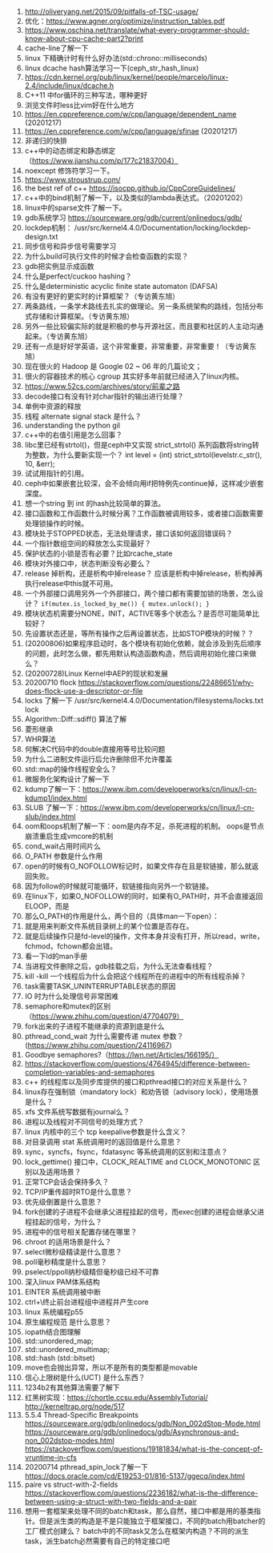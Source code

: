 1. http://oliveryang.net/2015/09/pitfalls-of-TSC-usage/
1. 优化：https://www.agner.org/optimize/instruction_tables.pdf
1. https://www.oschina.net/translate/what-every-programmer-should-know-about-cpu-cache-part2?print
1. cache-line了解一下
1. linux 下精确计时有什么好办法(std::chrono::milliseconds)
1. linux dcache hash算法学习一下(ceph_str_hash_linux)
1. https://cdn.kernel.org/pub/linux/kernel/people/marcelo/linux-2.4/include/linux/dcache.h
1. C++11 中for循环的三种写法，哪种更好
1. 浏览文件时less比vim好在什么地方
1. https://en.cppreference.com/w/cpp/language/dependent_name (20201217)
1. https://en.cppreference.com/w/cpp/language/sfinae (20201217)
1. 非递归的快排
1. c++中的动态绑定和静态绑定（https://www.jianshu.com/p/177c21837004）
1. noexcept 修饰符学习一下。
1. https://www.stroustrup.com/
1. the best ref of c++ https://isocpp.github.io/CppCoreGuidelines/
1. c++中的bind机制了解一下，以及类似的lambda表达式。（20201202）
1. linux中的sparse文件了解一下。
1. gdb系统学习 https://sourceware.org/gdb/current/onlinedocs/gdb/
1. lockdep机制： /usr/src/kernel4.4.0/Documentation/locking/lockdep-design.txt
1. 同步信号和异步信号需要学习
1. 为什么build可执行文件的时候才会检查函数的实现？
1. gdb把实例显示成函数
1. 什么是perfect/cuckoo hashing？
1. 什么是deterministic acyclic finite state automaton (DAFSA)
1. 有没有更好的更实时的计算框架？（专访黄东旭）
1. 两条路线，一条学术路线去扎实的做理论。另一条系统架构的路线，包括分布式存储和计算框架。（专访黄东旭）
1. 另外一些比较偏实际的就是积极的参与开源社区，而且要和社区的人主动沟通起来。（专访黄东旭）
1. 还有一点是好好学英语，这个非常重要，非常重要，非常重要！（专访黄东旭）
1. 现在很火的 Hadoop 是 Google 02 ~ 06 年的几篇论文；
1. 很火的容器技术的核心 cgroup 其实好多年前就已经进入了linux内核。
1. https://www.52cs.com/archives/story/前辈之路
1. decode接口有没有针对char指针的输出进行处理？
1. 单例中资源的释放
1. 线程 alternate signal stack 是什么？
1. understanding the python gil
1. c++中的右值引用是怎么回事？
1. libc里已经有strtol()，但是ceph中又实现 strict_strtol() 系列函数将string转为整数，为什么要新实现一个？
  int level = (int) strict_strtol(levelstr.c_str(), 10, &err);
1. 试试用指针的引用。
1. ceph中如果嵌套比较深，会不会倾向用if把特例先continue掉，这样减少嵌套深度。
1. 想一个string 到 int 的hash比较简单的算法。
1. 接口函数和工作函数什么时候分离？工作函数被调用较多，或者接口函数需要处理锁操作的时候。
1. 模块处于STOPPED状态，无法处理请求，接口该如何返回错误码？
1. 一个指针数组空间的释放怎么实现最好？
1. 保护状态的小锁是否有必要？比如rcache_state
1. 模块对外接口中，状态判断没有必要么？
1. release 掉析构，还是析构中掉release？ 应该是析构中掉release，析构掉再执行release中this就不可用。
1. 一个外部接口调用另外一个外部接口，两个接口都有需要加锁的场景，怎么设计？ `if(mutex.is_locked_by_me()) { mutex.unlock(); } `
1. 模块状态机需要分NONE，INIT，ACTIVE等多个状态么？是否尽可能简单比较好？
1. 先设置状态还是，等所有操作之后再设置状态，比如STOP模块的时候？？
1. (20200806)如果程序启动时，各个模块有初始化依赖，就会涉及到先后顺序的问题，此时怎么做，都先用默认构造函数构造，然后调用初始化接口来做么？
1. (20200728)Linux Kernel中AEP的现状和发展
1. 20200710 flock https://stackoverflow.com/questions/22486651/why-does-flock-use-a-descriptor-or-file
1. locks 了解一下 /usr/src/kernel4.4.0/Documentation/filesystems/locks.txt lock
1. Algorithm::Diff::sdiff() 算法了解
1. 菱形继承
1. WHR算法
1. 何解决C代码中的double直接用等号比较问题
1. 为什么二进制文件运行后允许删除但不允许覆盖
1. std::map的操作线程安全么？
1. 微服务化架构设计了解一下
1. kdump了解一下：https://www.ibm.com/developerworks/cn/linux/l-cn-kdump1/index.html
1. SLUB 了解一下：https://www.ibm.com/developerworks/cn/linux/l-cn-slub/index.html
1. oom和oops机制了解一下：oom是内存不足，杀死进程的机制。 oops是节点崩溃重启生成vmcore的机制
1. cond_wait占用时间片么
1. O_PATH 参数是什么作用
1. open的时候有O_NOFOLLOW标记时，如果文件存在且是软链接，那么就返回失败。
1. 因为follow的时候就可能循环，软链接指向另外一个软链接。
1. 在linux下，如果O_NOFOLLOW的同时，如果有O_PATH时，并不会直接返回ELOOP，而是
1. 那么O_PATH的作用是什么，两个目的（具体man一下open）：
1. 就是用来判断文件系统目录树上的某个位置是否存在。
1. 就是后续操作只是fd-level的操作，文件本身并没有打开，所以read，write，fchmod，fchown都会出错。
1. 看一下ld的man手册
1. 当进程文件删除之后，gdb挂载之后，为什么无法查看线程？
1. kill -kill 一个线程后为什么会把这个线程所在的进程中的所有线程杀掉？
1. task需要TASK_UNINTERRUPTABLE状态的原因
1. IO 时为什么处理信号非常困难
1. semaphore和mutex的区别（https://www.zhihu.com/question/47704079）
1. fork出来的子进程不能继承的资源到底是什么
1. pthread_cond_wait 为什么需要传递 mutex 参数？(https://www.zhihu.com/question/24116967)
1. Goodbye semaphores?（https://lwn.net/Articles/166195/）
1. https://stackoverflow.com/questions/4764945/difference-between-completion-variables-and-semaphores
1. c++ 的线程库以及同步库提供的接口和pthread接口的对应关系是什么？
1. linux存在强制锁（mandatory lock）和劝告锁（advisory lock），使用场景是什么？
1. xfs 文件系统写数据有journal么？
1. 进程以及线程对不同信号的处理方式？
1. linux 内核中的三个 tcp keepalive参数是什么含义？
1. 对目录调用 stat 系统调用时的返回值是什么意思？
1. sync，syncfs，fsync，fdatasync 等系统调用的区别和注意点？
1. lock_gettime() 接口中，CLOCK_REALTIME and CLOCK_MONOTONIC 区别以及适用场景？
1. 正常TCP会话会保持多久？
1. TCP/IP重传超时RTO是什么意思？
1. 优先级倒置是什么意思？
1. fork创建的子进程不会继承父进程挂起的信号，而exec创建的进程会继承父进程挂起的信号，为什么？
1. 进程中的信号相关配置存储在哪里？
1. chroot 的适用场景是什么？
1. select微秒级精读是什么意思？
1. poll毫秒精度是什么意思？
1. pselect/ppoll纳秒级精但毫秒级已经不可靠
1. 深入linux PAM体系结构    
1. EINTER 系统调用被中断    
1. ctrl+\终止前台进程组中进程并产生core
1. linux 系统编程p55
1. 原生编程规范 是什么意思？
1. iopath结合图理解
1. std::unordered_map;
1. std::unordered_multimap;
1. std::hash (std::bitset)
1. move也会抛出异常，所以不是所有的类型都是movable
1. 信心上限树是什么(UCT) 是什么东西？
1. 1234b2有其他算法需要了解下
1. 红黑树实现：https://chortle.ccsu.edu/AssemblyTutorial/   http://kerneltrap.org/node/517
1. 5.5.4 Thread-Specific Breakpoints  
  https://sourceware.org/gdb/onlinedocs/gdb/Non_002dStop-Mode.html
  https://sourceware.org/gdb/onlinedocs/gdb/Asynchronous-and-non_002dstop-modes.html
  https://stackoverflow.com/questions/19181834/what-is-the-concept-of-vruntime-in-cfs
1. 20200714 pthread_spin_lock了解一下 https://docs.oracle.com/cd/E19253-01/816-5137/ggecq/index.html
1. paire vs struct-with-2-fields https://stackoverflow.com/questions/2236182/what-is-the-difference-between-using-a-struct-with-two-fields-and-a-pair
1. 想用一套框架来处理不同的batch和task，那么自然，接口中都是用的基类指针。但是派生类的构造是不是只能独立于框架接口，不同的batch用batcher的工厂模式创建么？
batch中的不同task又怎么在框架内构造？不同的派生task，派生batch必然需要有自己的特定接口吧

